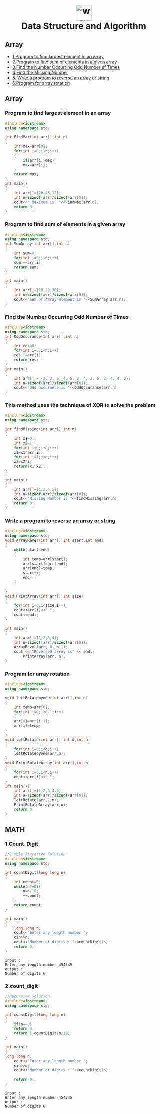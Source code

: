  <h1 align="center"><img alt="wave" src="https://image.flaticon.com/icons/png/512/1465/1465611.png" width="50"><br> Data Structure and Algorithm </h1>
 
<!-- toc -->
## Array
  * [1.Program to find largest element in an array](#Program-to-find-largest-element-in-an-array)
  * [2.Program to find sum of elements in a given array](#Program-to-find-sum-of-elements-in-a-given-array)
  * [3.Find the Number Occurring Odd Number of Times](#Find-the-Number-Occurring-Odd-Number-of-Times)
   * [4.Find the Missing Number](#This-method-uses-the-technique-of-XOR-to-solve-the-problem)
   * [5. Write a program to reverse an array or string](#Write-a-program-to-reverse-an-array-or-string)
   * [6.Program for array rotation](#Program-for-array-rotation)
   
  
  
        
  
  
  
  

<!-- tocstop -->


## Array

### Program to find largest element in an array
```cpp
#include<iostream>
using namespace std;

int FindMax(int arr[],int n)
{
	int max=arr[0];
	for(int i=0;i<n;i++)
	{
		if(arr[i]>max)
		max=arr[i];
	}
	return max;
}
int main()
{
	int arr[]={20,45,12};
	int n=sizeof(arr)/sizeof(arr[0]);
	cout<<" Maximum is  "<<FindMax(arr,n);
	return 0;	
}
```
### Program to find sum of elements in a given array
```cpp
#include<iostream>
using namespace std;
int SumArray(int arr[],int n)
{
	int sum=0;
	for(int i=0;i<n;i++)
	sum +=arr[i];
	return sum;
}

int main()
{
	int arr[]={10,20,30};
	int n=sizeof(arr)/sizeof(arr[0]);
	cout<<"Sum of Array element is "<<SumArray(arr,n);
}
```
### Find the Number Occurring Odd Number of Times
```cpp
#include<iostream>
using namespace std;
int OddOccurance(int arr[],int n)
{
	int res=0;
	for(int i=0;i<n;i++)
	res ^=arr[i];
	return res;
}
int main()
{
	int arr[] = {2, 3, 5, 4, 5, 2, 4, 3, 5, 2, 4, 4, 2};
	int n=sizeof(arr)/sizeof(arr[0]);
	cout<<"Odd occurance is "<<OddOccurance(arr,n);	 
}
```
### This method uses the technique of XOR to solve the problem
```cpp
#include<iostream>
using namespace std;

int findMissing(int arr[],int n)
{
	int x1=0;
	int x2=1;
	for(int i=0;i<n;i++)
	x1=x1^arr[i];
	for(int i=1;i<n;i++)
	x2=x2^i;
	return(x1^x2);
}

int main()
{
	int arr[]={1,2,4,5};
	int n=sizeof(arr)/sizeof(arr[0]);
	cout<<"Missing Number is "<<findMissing(arr,n);
	return 0;
}
```
### Write a program to reverse an array or string
```cpp
#include<iostream>
using namespace std;
void ArrayRever(int arr[],int start,int end)
{
	while(start<end)
	{
		int temp=arr[start];
		arr[start]=arr[end];
		arr[end]=temp;
		start++;
		end--;
	}
	
}
void PrintArray(int arr[],int size)
{
	for(int i=0;i<size;i++)
	cout<<arr[i]<<" ";
	cout<<endl;
}

int main()
{
	int arr[]={1,2,3,4};
	int n=sizeof(arr)/sizeof(arr[0]);
	ArrayRever(arr, 0, n-1);
	cout << "Reversed array is" << endl;
    	PrintArray(arr, n);
}
```
### Program for array rotation

```cpp
#include<iostream>
using namespace std;

void leftRotatebyone(int arr[],int n)
{
	int temp=arr[0];
	for(int i=0;i<n-1;i++)
	{
	arr[i]=arr[i+1];
	arr[i]=temp;
}
}
void leftRotate(int arr[],int d,int n)
{
	for(int i=0;i<d;i++)
	leftRotatebyone(arr,n);
}
void PrintRotateArray(int arr[],int n)
{
	for(int i=0;i<n;i++)
	cout<<arr[i]<<" ";
}
int main(){
	int arr[]={1,2,3,4,5};
	int n=sizeof(arr)/sizeof(arr[0]);	
	leftRotate(arr,2,n);
	PrintRotateArray(arr,n);
	return 0;
}
```


## MATH

### 1.Count_Digit

```cpp
//Simple Iterative Solution
#include<iostream>
using namespace std;

int countDigit(long long n)
{
	int count=0;
	while(n!=0){
		n=n/10;
		++count;
	}
	return count;
}

int main()
{
	long long n;
	cout<<"Enter any length number ";
	cin>>n;
	cout<<"Number of digits : "<<countDigit(n);
	return 0;
}

```

```
input :
Enter any length number 454545
output :
Number of digits 6
```
### 2.count_digit

```cpp
//Recursive Solution
#include<iostream>
using namespace std;

int countDigit(long long n)
{
	if(n==0)
	return 0;
	return 1+countDigit(n/10);
}

int main()
{
long long n;
	cout<<"Enter any length number ";
	cin>>n;
	cout<<"Number of digits : "<<countDigit(n);
	
	return 0;
}
```
```
input :
Enter any length number 454545
output :
Number of digits 6
```
